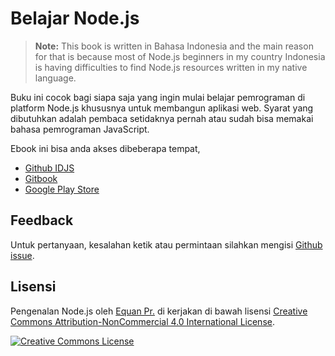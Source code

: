 # Belajar Node.js


> **Note:** This book is written in Bahasa Indonesia and the main reason for that is because most of Node.js beginners in my country Indonesia is having difficulties to find Node.js resources written in my native language.


Buku ini cocok bagi siapa saja yang ingin mulai belajar pemrograman di platform Node.js khususnya untuk membangun aplikasi web. Syarat yang dibutuhkan adalah pembaca setidaknya pernah atau sudah bisa memakai bahasa pemrograman JavaScript.

Ebook ini bisa anda akses dibeberapa tempat,

- [Github IDJS](https://idjs.github.io/belajar-nodejs)
- [Gitbook](https://app.gitbook.com/@junwatu/s/pengenalan-node-js/)
- [Google Play Store](https://play.google.com/store/books/details?id=pdOfDwAAQBAJ)

## Feedback

Untuk pertanyaan, kesalahan ketik atau permintaan silahkan mengisi [Github issue](https://github.com/idjs/belajar-nodejs/issues).


## Lisensi

<span xmlns:dct="http://purl.org/dc/terms/" property="dct:title">Pengenalan Node.js</span> oleh <a xmlns:cc="http://creativecommons.org/ns#" href="http://junwatu.github.io/" property="cc:attributionName" rel="cc:attributionURL">Equan Pr.</a> di kerjakan di bawah lisensi [Creative Commons Attribution-NonCommercial 4.0 International License](http://creativecommons.org/licenses/by-nc/4.0/).

<a rel="license" href="http://creativecommons.org/licenses/by-nc/4.0/"><img alt="Creative Commons License" style="border-width:0" src="https://i.creativecommons.org/l/by-nc/4.0/88x31.png"></a>

